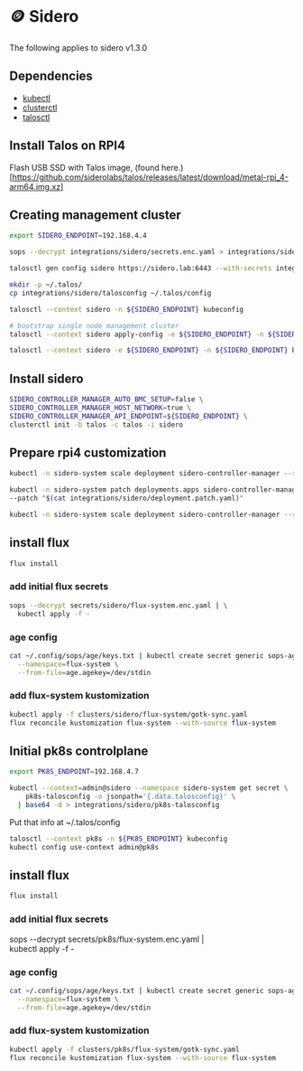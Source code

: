 # 🪙 Sidero

The following applies to sidero v1.3.0
## Dependencies

- [kubectl](https://kubernetes.io/docs/tasks/tools/install-kubectl-linux/)
- [clusterctl](https://cluster-api.sigs.k8s.io/user/quick-start.html#install-clusterctl)
- [talosctl](https://www.talos.dev/v1.3/introduction/getting-started/#talosctl)

## Install Talos on RPI4

Flash USB SSD with Talos image, (found here.)[https://github.com/siderolabs/talos/releases/latest/download/metal-rpi_4-arm64.img.xz]

## Creating management cluster
```bash
export SIDERO_ENDPOINT=192.168.4.4

sops --decrypt integrations/sidero/secrets.enc.yaml > integrations/sidero/secrets.yaml

talosctl gen config sidero https://sidero.lab:6443 --with-secrets integrations/sidero/secrets.yaml --config-patch-control-plane @integrations/sidero/sidero.lab.yaml --output  integrations/sidero/

mkdir -p ~/.talos/
cp integrations/sidero/talosconfig ~/.talos/config

talosctl --context sidero -n ${SIDERO_ENDPOINT} kubeconfig

# bootstrap single node management cluster
talosctl --context sidero apply-config -e ${SIDERO_ENDPOINT} -n ${SIDERO_ENDPOINT} --file integrations/sidero/controlplane.yaml --insecure

talosctl --context sidero -e ${SIDERO_ENDPOINT} -n ${SIDERO_ENDPOINT} bootstrap
```

## Install sidero
```bash
SIDERO_CONTROLLER_MANAGER_AUTO_BMC_SETUP=false \
SIDERO_CONTROLLER_MANAGER_HOST_NETWORK=true \
SIDERO_CONTROLLER_MANAGER_API_ENDPOINT=${SIDERO_ENDPOINT} \
clusterctl init -b talos -c talos -i sidero
```

## Prepare rpi4 customization
```bash
kubectl -n sidero-system scale deployment sidero-controller-manager --replicas 0

kubectl -n sidero-system patch deployments.apps sidero-controller-manager \
--patch "$(cat integrations/sidero/deployment.patch.yaml)"

kubectl -n sidero-system scale deployment sidero-controller-manager --replicas 1
```

## install flux
```bash
flux install
```

### add initial flux secrets
```bash
sops --decrypt secrets/sidero/flux-system.enc.yaml | \
  kubectl apply -f -
```
### age config
```bash
cat ~/.config/sops/age/keys.txt | kubectl create secret generic sops-age \
  --namespace=flux-system \
  --from-file=age.agekey=/dev/stdin
```

### add flux-system kustomization
```bash
kubectl apply -f clusters/sidero/flux-system/gotk-sync.yaml
flux reconcile kustomization flux-system --with-source flux-system
```
## Initial pk8s controlplane
```bash
export PK8S_ENDPOINT=192.168.4.7

kubectl --context=admin@sidero --namespace sidero-system get secret \
    pk8s-talosconfig -o jsonpath='{.data.talosconfig}' \
  | base64 -d > integrations/sidero/pk8s-talosconfig
```
Put that info at ~/.talos/config
```bash
talosctl --context pk8s -n ${PK8S_ENDPOINT} kubeconfig
kubectl config use-context admin@pk8s
```

## install flux
```bash
flux install
```

### add initial flux secrets
sops --decrypt secrets/pk8s/flux-system.enc.yaml | \
  kubectl apply -f -

### age config
```bash
cat ~/.config/sops/age/keys.txt | kubectl create secret generic sops-age \
  --namespace=flux-system \
  --from-file=age.agekey=/dev/stdin
```

### add flux-system kustomization
```bash
kubectl apply -f clusters/pk8s/flux-system/gotk-sync.yaml
flux reconcile kustomization flux-system --with-source flux-system
```
